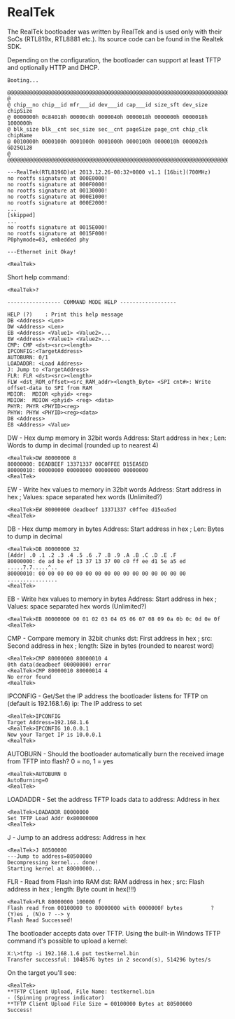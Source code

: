 # RealTek

The RealTek bootloader was written by RealTek and is used only with their SoCs (RTL819x, RTL8881 etc.). Its source code can be found in the Realtek SDK.

Depending on the configuration, the bootloader can support at least TFTP and optionally HTTP and DHCP.

```
Booting...

@@@@@@@@@@@@@@@@@@@@@@@@@@@@@@@@@@@@@@@@@@@@@@@@@@@@@@@@@@@@@@@@@@@@@@@@@@@@@@@@
@
@ chip__no chip__id mfr___id dev___id cap___id size_sft dev_size chipSize
@ 0000000h 0c84018h 00000c8h 0000040h 0000018h 0000000h 0000018h 1000000h
@ blk_size blk__cnt sec_size sec__cnt pageSize page_cnt chip_clk chipName
@ 0010000h 0000100h 0001000h 0001000h 0000100h 0000010h 000002dh GD25Q128
@ 
@@@@@@@@@@@@@@@@@@@@@@@@@@@@@@@@@@@@@@@@@@@@@@@@@@@@@@@@@@@@@@@@@@@@@@@@@@@@@@@@
 
---RealTek(RTL8196D)at 2013.12.26-08:32+0800 v1.1 [16bit](700MHz)
no rootfs signature at 000E0000!
no rootfs signature at 000F0000!
no rootfs signature at 00130000!
no rootfs signature at 000E1000!
no rootfs signature at 000E2000!
...
[skipped]
...
no rootfs signature at 0015E000!
no rootfs signature at 0015F000!
P0phymode=03, embedded phy

---Ethernet init Okay!

<RealTek>
```

Short help command:

```
<RealTek>?

----------------- COMMAND MODE HELP ------------------

HELP (?)    : Print this help message
DB <Address> <Len>
DW <Address> <Len>
EB <Address> <Value1> <Value2>...
EW <Address> <Value1> <Value2>...
CMP: CMP <dst><src><length>
IPCONFIG:<TargetAddress>
AUTOBURN: 0/1
LOADADDR: <Load Address>
J: Jump to <TargetAddress>
FLR: FLR <dst><src><length>
FLW <dst_ROM_offset><src_RAM_addr><length_Byte> <SPI cnt#>: Write offset-data to SPI from RAM
MDIOR:  MDIOR <phyid> <reg>
MDIOW:  MDIOW <phyid> <reg> <data>
PHYR: PHYR <PHYID><reg>
PHYW: PHYW <PHYID><reg><data>
D8 <Address>
E8 <Address> <Value>
```

DW - Hex dump memory in 32bit words Address: Start address in hex ; Len: Words to dump in decimal (rounded up to nearest 4)

```
<RealTek>DW 80000000 8
80000000: DEADBEEF 13371337 00C0FFEE D15EA5ED
80000010: 00000000 00000000 00000000 00000000
<RealTek>
```

EW - Write hex values to memory in 32bit words Address: Start address in hex ; Values: space separated hex words (Unlimited?)

```
<RealTek>EW 80000000 deadbeef 13371337 c0ffee d15ea5ed
<RealTek>
```

DB - Hex dump memory in bytes Address: Start address in hex ; Len: Bytes to dump in decimal

```
<RealTek>DB 80000000 32
[Addr] .0 .1 .2 .3 .4 .5 .6 .7 .8 .9 .A .B .C .D .E .F
80000000: de ad be ef 13 37 13 37 00 c0 ff ee d1 5e a5 ed .....7.7.....^..
80000010: 00 00 00 00 00 00 00 00 00 00 00 00 00 00 00 00 ................
<RealTek>
```

EB - Write hex values to memory in bytes Address: Start address in hex ; Values: space separated hex words (Unlimited?)

```
<RealTek>EB 80000000 00 01 02 03 04 05 06 07 08 09 0a 0b 0c 0d 0e 0f
<RealTek>
```

CMP - Compare memory in 32bit chunks dst: First address in hex ; src: Second address in hex ; length: Size in bytes (rounded to nearest word)

```
<RealTek>CMP 80000000 80000010 4
0th data(deadbeef 00000000) error
<RealTek>CMP 80000010 80000014 4
No error found
<RealTek>
```

IPCONFIG - Get/Set the IP address the bootloader listens for TFTP on (default is 192.168.1.6) ip: The IP address to set

```
<RealTek>IPCONFIG
Target Address=192.168.1.6
<RealTek>IPCONFIG 10.0.0.1
Now your Target IP is 10.0.0.1
<RealTek>
```

AUTOBURN - Should the bootloader automatically burn the received image from TFTP into flash? 0 = no, 1 = yes

```
<RealTek>AUTOBURN 0
AutoBurning=0
<RealTek>
```

LOADADDR - Set the address TFTP loads data to address: Address in hex

```
<RealTek>LOADADDR 80000000
Set TFTP Load Addr 0x80000000
<RealTek>
```

J - Jump to an address address: Address in hex

```
<RealTek>J 80500000
---Jump to address=80500000
Decompressing kernel... done!
Starting kernel at 80000000...
```

FLR - Read from Flash into RAM dst: RAM address in hex ; src: Flash address in hex ; length: Byte count in hex(!!!)

```
<RealTek>FLR 80000000 100000 f
Flash read from 00100000 to 80000000 with 0000000F bytes         ?
(Y)es , (N)o ? --> y
Flash Read Successed!
```

The bootloader accepts data over TFTP. Using the built-in Windows TFTP command it's possible to upload a kernel:

```
X:\>tftp -i 192.168.1.6 put testkernel.bin
Transfer successful: 1048576 bytes in 2 second(s), 514296 bytes/s
```

On the target you'll see:

```
<RealTek>
**TFTP Client Upload, File Name: testkernel.bin
- (Spinning progress indicator)
**TFTP Client Upload File Size = 00100000 Bytes at 80500000
Success!
```
